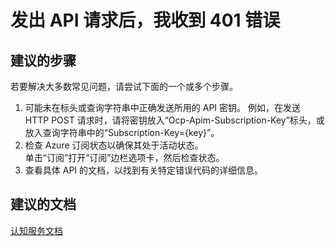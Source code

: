 <properties
    pageTitle="I am getting 401 errors for my API requests"
    description="发出 API 请求后，我收到 401 错误"
    service="microsoft.cognitiveservices"
    resource="accounts"
    authors="kasparks"
    displayOrder="2"
    selfHelpType="resource"
    supportTopicIds=""
    resourceTags=""
    productPesIds=""
    cloudEnvironments="public"
/>


# 发出 API 请求后，我收到 401 错误

## **建议的步骤**
若要解决大多数常见问题，请尝试下面的一个或多个步骤。

1. 可能未在标头或查询字符串中正确发送所用的 API 密钥。 例如，在发送 HTTP POST 请求时，请将密钥放入“Ocp-Apim-Subscription-Key”标头，或放入查询字符串中的“Subscription-Key={key}”。
2. 检查 Azure 订阅状态以确保其处于活动状态。<br>
单击“订阅”打开“订阅”边栏选项卡，然后检查状态。
3. 查看具体 API 的文档，以找到有关特定错误代码的详细信息。

## **建议的文档**
[认知服务文档](https://www.microsoft.com/cognitive-services/en-us/documentation)



<!--HONumber=Jun16_HO5-->


